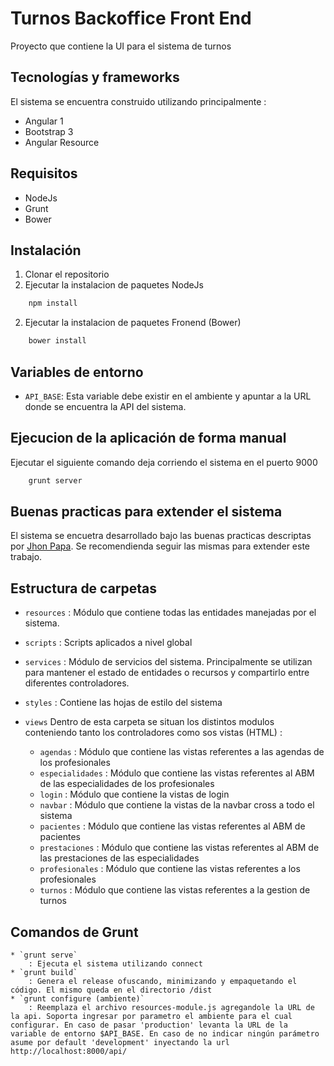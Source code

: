 # Turnos Backoffice Front End

Proyecto que contiene la UI para el sistema de turnos

## Tecnologías y frameworks

El sistema se encuentra construido utilizando principalmente :

* Angular 1
* Bootstrap 3
* Angular Resource

## Requisitos
* NodeJs
* Grunt
* Bower

## Instalación
1. Clonar el repositorio
2. Ejecutar la instalacion de paquetes NodeJs 
```bash
	npm install
```
2. Ejecutar la instalacion de paquetes Fronend (Bower) 
```bash
	bower install
```

## Variables de entorno

* `API_BASE`: Esta variable debe existir en el ambiente y apuntar a la URL donde se encuentra la API del sistema. 

## Ejecucion de la aplicación de forma manual
Ejecutar el siguiente comando deja corriendo el sistema en el puerto 9000

```bash
	grunt server
```

## Buenas practicas para extender el sistema
El sistema se encuetra desarrollado bajo las buenas practicas descriptas por [Jhon Papa](https://github.com/johnpapa/angular-styleguide).
Se recomendienda seguir las mismas para extender este trabajo.


## Estructura de carpetas

* `resources`
	: Módulo que contiene todas las entidades manejadas por el sistema.

* `scripts`
	: Scripts aplicados a nivel global

* `services`
	: Módulo de servicios del sistema. Principalmente se utilizan para mantener el estado de entidades o recursos y compartirlo entre diferentes controladores.

* `styles`
	: Contiene las hojas de estilo del sistema

* `views`
Dentro de esta carpeta se situan los distintos modulos conteniendo tanto los controladores como sos vistas (HTML)
	: 
	* `agendas`
		: Módulo que contiene las vistas referentes a las agendas de los profesionales
	* `especialidades`
		: Módulo que contiene las vistas referentes al ABM de las especialidades de los profesionales
	* `login`
		: Módulo que contiene la vistas de login
	* `navbar`
		: Módulo que contiene la vistas de la navbar cross a todo el sistema
	* `pacientes`
		: Módulo que contiene las vistas referentes al ABM de pacientes
	* `prestaciones`
		: Módulo que contiene las vistas referentes al ABM de las prestaciones de las especialidades
	* `profesionales`
		: Módulo que contiene las vistas referentes a los profesionales
	* `turnos`
		: Módulo que contiene las vistas referentes a la gestion de turnos

## Comandos de Grunt
	* `grunt serve` 
        : Ejecuta el sistema utilizando connect
	* `grunt build`
		: Genera el release ofuscando, minimizando y empaquetando el código. El mismo queda en el directorio /dist
	* `grunt configure (ambiente)`
		: Reemplaza el archivo resources-module.js agregandole la URL de la api. Soporta ingresar por parametro el ambiente para el cual configurar. En caso de pasar 'production' levanta la URL de la variable de entorno $API_BASE. En caso de no indicar ningún parámetro asume por default 'development' inyectando la url http://localhost:8000/api/
